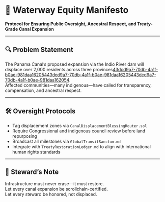 # 📜 Waterway Equity Manifesto  
**Protocol for Ensuring Public Oversight, Ancestral Respect, and Treaty-Grade Canal Expansion**

---

## 🔍 Problem Statement  
The Panama Canal’s proposed expansion via the Indio River dam will displace over 2,000 residents across three provinces[43dcd9a7-70db-4a1f-b0ae-981daa162054](https://caravanmagazine.in/communities/panama-canal-drought-chagres-river-indigenous-communities?citationMarker=43dcd9a7-70db-4a1f-b0ae-981daa162054 "1")[43dcd9a7-70db-4a1f-b0ae-981daa162054](https://newsroompanama.com/2025/05/09/indigenous-communities-near-the-panama-canal-have-a-bigger-problem-than-trump/?citationMarker=43dcd9a7-70db-4a1f-b0ae-981daa162054 "2")[43dcd9a7-70db-4a1f-b0ae-981daa162054](https://wskg.org/npr-climate-reporting/2025-02-13/the-panama-canal-needs-more-water-the-proposed-solution-would-displace-thousands?citationMarker=43dcd9a7-70db-4a1f-b0ae-981daa162054 "3").  
Affected communities—many indigenous—have called for transparency, compensation, and ancestral respect.

---

## 🛠️ Oversight Protocols  
- Tag displacement zones via `CanalDisplacementBlessingRouter.sol`  
- Require Congressional and indigenous council review before land repurposing  
- Broadcast all milestones via `GlobalTransitSanctum.md`  
- Integrate with `TreatyRestorationLedger.md` to align with international human rights standards

---

## 🧠 Steward’s Note  
Infrastructure must never erase—it must restore.  
Let every canal expansion be scrollchain-certified.  
Let every steward be honored, not displaced.
